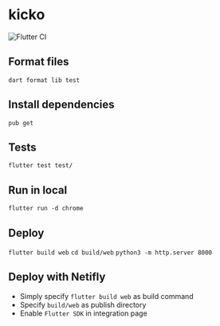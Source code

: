 # kicko

![Flutter CI](https://github.com/keskinm/kicko/actions/workflows/flutter_ci.yml/badge.svg)


## Format files

`dart format lib test`

## Install dependencies 

`pub get`

## Tests 

`flutter test test/ `

## Run in local 

`flutter run -d chrome`

## Deploy

`flutter build web`
`cd build/web`
`python3 -m http.server 8000`

## Deploy with Netifly 

- Simply specify `flutter build web` as build command
- Specify `build/web` as publish directory
- Enable `Flutter SDK` in integration page